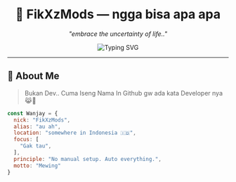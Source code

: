 <h1 align="center">🧠 FikXzMods — ngga bisa apa apa</h1>
<p align="center"><i>"embrace the uncertainty of life.."</i></p>

<p align="center">
  <img src="https://readme-typing-svg.demolab.com?font=JetBrains+Mono&size=18&pause=1200&color=00FF99&center=true&vCenter=true&width=480&lines=jawa+jawa+jawa;Automation+Is+Art;Code.+anjay.+alok." alt="Typing SVG" />
</p>

---

## 🧬 About Me

> Bukan Dev.. Cuma Iseng Nama In Github gw ada kata Developer nya😹🗿

```js
const Wanjay = {
  nick: "FikXzMods",
  alias: "au ah",
  location: "somewhere in Indonesia 🇮🇩",
  focus: [
    "Gak tau",
  ],
  principle: "No manual setup. Auto everything.",
  motto: "Mewing"
}
